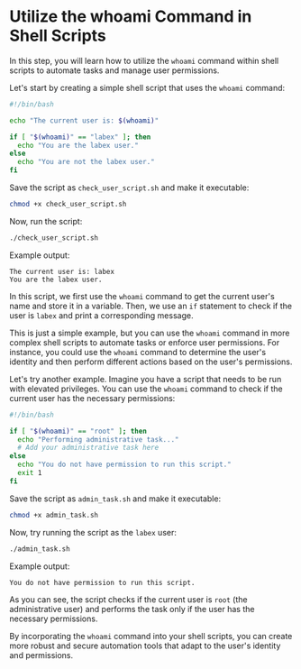 # Utilize the whoami Command in Shell Scripts

In this step, you will learn how to utilize the `whoami` command within shell scripts to automate tasks and manage user permissions.

Let's start by creating a simple shell script that uses the `whoami` command:

```bash
#!/bin/bash

echo "The current user is: $(whoami)"

if [ "$(whoami)" == "labex" ]; then
  echo "You are the labex user."
else
  echo "You are not the labex user."
fi
```

Save the script as `check_user_script.sh` and make it executable:

```bash
chmod +x check_user_script.sh
```

Now, run the script:

```bash
./check_user_script.sh
```

Example output:

```
The current user is: labex
You are the labex user.
```

In this script, we first use the `whoami` command to get the current user's name and store it in a variable. Then, we use an `if` statement to check if the user is `labex` and print a corresponding message.

This is just a simple example, but you can use the `whoami` command in more complex shell scripts to automate tasks or enforce user permissions. For instance, you could use the `whoami` command to determine the user's identity and then perform different actions based on the user's permissions.

Let's try another example. Imagine you have a script that needs to be run with elevated privileges. You can use the `whoami` command to check if the current user has the necessary permissions:

```bash
#!/bin/bash

if [ "$(whoami)" == "root" ]; then
  echo "Performing administrative task..."
  # Add your administrative task here
else
  echo "You do not have permission to run this script."
  exit 1
fi
```

Save the script as `admin_task.sh` and make it executable:

```bash
chmod +x admin_task.sh
```

Now, try running the script as the `labex` user:

```bash
./admin_task.sh
```

Example output:

```
You do not have permission to run this script.
```

As you can see, the script checks if the current user is `root` (the administrative user) and performs the task only if the user has the necessary permissions.

By incorporating the `whoami` command into your shell scripts, you can create more robust and secure automation tools that adapt to the user's identity and permissions.

